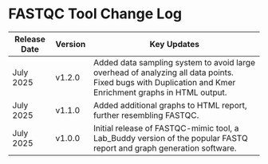 # FASTQC Tool Change Log

| Release Date | Version | Key Updates |
|--------------|---------|-------------|
| July 2025    | v1.2.0  | Added data sampling system to avoid large overhead of analyzing all data points. Fixed bugs with Duplication and Kmer Enrichment graphs in HTML output. |
| July 2025    | v1.1.0  | Added additional graphs to HTML report, further resembling FASTQC. |
| July 2025    | v1.0.0  | Initial release of FASTQC-mimic tool, a Lab_Buddy version of the popular FASTQ report and graph generation software. |

